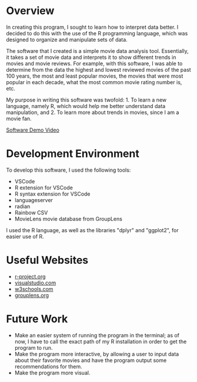 # Overview

In creating this program, I sought to learn how to interpret data better. I decided to do this with the use of the R programming language, which was designed to organize and manipulate sets of data.

The software that I created is a simple movie data analysis tool. Essentially, it takes a set of movie data and interprets it to show different trends in movies and movie reviews. For example, with this software, I was able to determine from the data the highest and lowest reviewed movies of the past 100 years, the most and least popular movies, the movies that were most popular in each decade, what the most common movie rating number is, etc.

My purpose in writing this software was twofold: 1. To learn a new language, namely R, which would help me better understand data manipulation, and 2. To learn more about trends in movies, since I am a movie fan.

[Software Demo Video](http://youtube.link.goes.here)

# Development Environment

To develop this software, I used the following tools:
- VSCode
- R extension for VSCode
- R syntax extension for VSCode
- languageserver
- radian
- Rainbow CSV
- MovieLens movie database from GroupLens

I used the R language, as well as the libraries "dplyr" and "ggplot2", for easier use of R.

# Useful Websites

- [r-project.org](https://www.r-project.org/)
- [visualstudio.com](https://code.visualstudio.com/docs/languages/r#:~:text=Getting%20started&text=For%20Windows%20users%2C%20it%20is,Install%20languageserver%20in%20R.&text=Install%20the%20R%20extension%20for,R%20file%20and%20start%20coding.)
- [w3schools.com](https://www.w3schools.com/r/default.asp)
- [grouplens.org](https://grouplens.org/datasets/movielens/latest/)

# Future Work

- Make an easier system of running the program in the terminal; as of now, I have to call the exact path of my R installation in order to get the program to run.
- Make the program more interactive, by allowing a user to input data about their favorite movies and have the program output some recommendations for them.
- Make the program more visual.